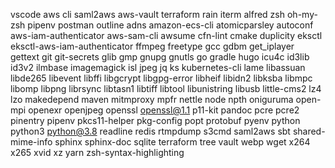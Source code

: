 vscode
aws cli
saml2aws
aws-vault
terraform
rain
iterm
alfred
zsh
oh-my-zsh
pipenv
postman
outline
adns
amazon-ecs-cli
atomicparsley
autoconf
aws-iam-authenticator
aws-sam-cli
awsume
cfn-lint
cmake
duplicity
eksctl
eksctl-aws-iam-authenticator
ffmpeg
freetype
gcc
gdbm
get_iplayer
gettext
git
git-secrets
glib
gmp
gnupg
gnutls
go
gradle
hugo
icu4c
id3lib
id3v2
ilmbase
imagemagick
isl
jpeg
jq
ks
kubernetes-cli
lame
libassuan
libde265
libevent
libffi
libgcrypt
libgpg-error
libheif
libidn2
libksba
libmpc
libomp
libpng
librsync
libtasn1
libtiff
libtool
libunistring
libusb
little-cms2
lz4
lzo
makedepend
maven
mitmproxy
mpfr
nettle
node
npth
oniguruma
open-mpi
openexr
openjpeg
openssl
openssl@1.1
p11-kit
pandoc
pcre
pcre2
pinentry
pipenv
pkcs11-helper
pkg-config
popt
protobuf
pyenv
python
python3
python@3.8
readline
redis
rtmpdump
s3cmd
saml2aws
sbt
shared-mime-info
sphinx
sphinx-doc
sqlite
terraform
tree
vault
webp
wget
x264
x265
xvid
xz
yarn
zsh-syntax-highlighting
